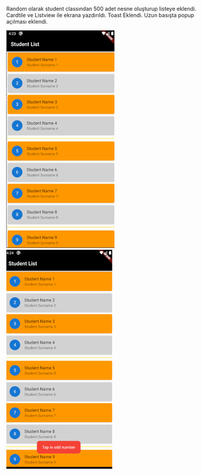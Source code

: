 Random olarak student classından 500 adet nesne oluşturup listeye eklendi.
Cardtile ve Listview ile ekrana yazdırıldı.
Toast Eklendi.
Uzun basışta popup açılması eklendi.


<img src="1.png">
<img src="2.png">
